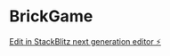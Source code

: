 # BrickGame

[Edit in StackBlitz next generation editor ⚡️](https://stackblitz.com/~/github.com/IRRbert/BrickGame)